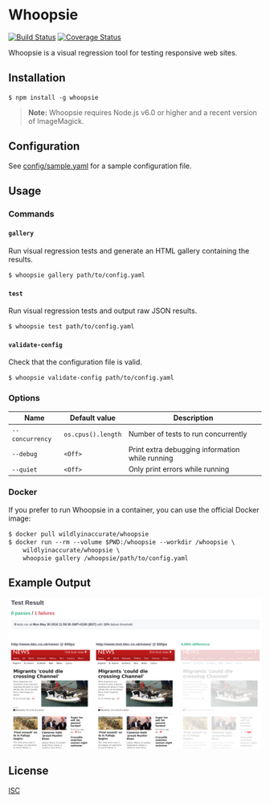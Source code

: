 # Whoopsie

[![Build Status](https://img.shields.io/travis/wildlyinaccurate/whoopsie.svg?style=flat-square)](https://travis-ci.org/wildlyinaccurate/whoopsie)
[![Coverage Status](https://img.shields.io/coveralls/wildlyinaccurate/whoopsie.svg?style=flat-square)](https://coveralls.io/repos/github/wildlyinaccurate/whoopsie/badge.svg?branch=master)

Whoopsie is a visual regression tool for testing responsive web sites.

## Installation

```
$ npm install -g whoopsie
```

> **Note:** Whoopsie requires Node.js v6.0 or higher and a recent version of ImageMagick.

## Configuration

See [config/sample.yaml](./config/sample.yaml) for a sample configuration file.

## Usage

### Commands

#### `gallery`

Run visual regression tests and generate an HTML gallery containing the results.

```
$ whoopsie gallery path/to/config.yaml
```

#### `test`

Run visual regression tests and output raw JSON results.

```
$ whoopsie test path/to/config.yaml
```

#### `validate-config`

Check that the configuration file is valid.

```
$ whoopsie validate-config path/to/config.yaml
```

### Options

| Name            | Default value      | Description                                     |
|-----------------|--------------------|-------------------------------------------------|
| `--concurrency` | `os.cpus().length` | Number of tests to run concurrently             |
| `--debug`       | `<Off>`            | Print extra debugging information while running |
| `--quiet`       | `<Off>`            | Only print errors while running                 |

### Docker

If you prefer to run Whoopsie in a container, you can use the official Docker image:

```
$ docker pull wildlyinaccurate/whoopsie
$ docker run --rm --volume $PWD:/whoopsie --workdir /whoopsie \
    wildlyinaccurate/whoopsie \
    whoopsie gallery /whoopsie/path/to/config.yaml
```

## Example Output

[![](./example-output.png)](./example-output.png)

## License

[ISC](./LICENSE)
